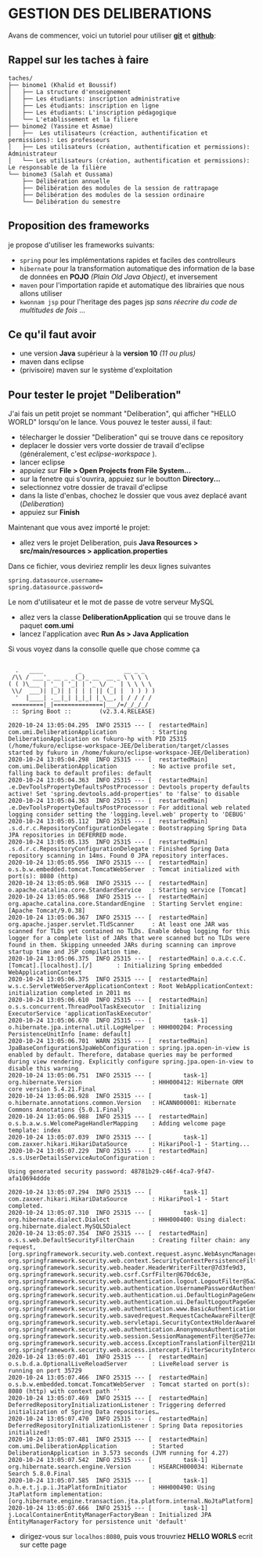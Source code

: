 # GESTION DES DELIBERATIONS

Avans de commencer, voici un tutoriel pour utiliser [**git**](https://www.youtube.com/watch?v=HVsySz-h9r4) et [**github**](https://www.youtube.com/watch?v=hPfgekYUKgk): 

## Rappel sur les taches à faire
```
taches/
├── binome1 (Khalid et Boussif)
│   ├── La structure d'enseignement
│   ├── Les étudiants: inscription administrative
│   ├── Les étudiants: inscription en ligne
│   ├── Les étudiants: L'inscription pédagogique
│   └── L'etablissement et la filiere
├── binome2 (Yassine et Asmae)
│   ├──  Les utilisateurs (créaction, authentification et permissions): Les professeurs
│   ├── Les utilisateurs (création, authentification et permissions): Administrateur
│   └── Les utilisateurs (création, authentification et permissions): Le responsable de la filière
└── binome3 (Salah et Oussama)
    ├── Délibération annuelle
    ├── Délibération des modules de la session de rattrapage
    ├── Délibération des modules de la session ordinaire
    └── Délibération du semestre
```

## Proposition des frameworks

je propose d'utiliser les frameworks suivants:
* ``` spring ``` pour les implémentations rapides et faciles des controlleurs
* ``` hibernate ``` pour la transformation automatique des information de la base de données en **POJO** *(Plain Old Java Object)*, et inversement
* ``` maven ``` pour l'importation rapide et automatique des librairies que nous allons utiliser
* ``` kwonnam jsp ``` pour l'heritage des pages jsp *sans réecrire du code de multitudes de fois* ...

## Ce qu'il faut avoir

* une version **Java** supérieur à la **version 10** _(11 ou plus)_
* maven dans eclipse
* (privisoire) maven sur le système d'exploitation

## Pour tester le projet "Deliberation"

J'ai fais un petit projet se nommant "Deliberation", qui afficher "HELLO WORLD" lorsqu'on le lance. Vous pouvez le tester aussi, il faut:

* télecharger le dossier "Deliberation" qui se trouve dans ce repository
* deplacer le dossier vers vorte dossier de travail d'eclipse (généralement, c'est *eclipse-workspace* ).
* lancer eclipse
* appuiez sur **File > Open Projects from File System...**
* sur la fenetre qui s'ouvrira, appuiez sur le boutton **Directory...**
* selectionnez votre dossier de travail d'eclipse
* dans la liste d'enbas, chochez le dossier que vous avez deplacé avant (*Deliberation*)
* appuiez sur **Finish**

Maintenant que vous avez importé le projet:

* allez vers le projet Deliberation, puis **Java Resources > src/main/resources > application.properties**

Dans ce fichier, vous deviriez remplir les deux lignes suivantes

```
spring.datasource.username=
spring.datasource.password=
```

Le nom d'utilisateur et le mot de passe de votre serveur MySQL

* allez vers la classe __DeliberationApplication__ qui se trouve dans le paquet __com.umi__
* lancez l'application avec **Run As > Java Application**

Si vous voyez dans la consolle quelle que chose comme ça 

```

  .   ____          _            __ _ _
 /\\ / ___'_ __ _ _(_)_ __  __ _ \ \ \ \
( ( )\___ | '_ | '_| | '_ \/ _` | \ \ \ \
 \\/  ___)| |_)| | | | | || (_| |  ) ) ) )
  '  |____| .__|_| |_|_| |_\__, | / / / /
 =========|_|==============|___/=/_/_/_/
 :: Spring Boot ::        (v2.3.4.RELEASE)

2020-10-24 13:05:04.295  INFO 25315 --- [  restartedMain] com.umi.DeliberationApplication          : Starting DeliberationApplication on fukuro-hp with PID 25315 (/home/fukuro/eclipse-workspace-JEE/Deliberation/target/classes started by fukuro in /home/fukuro/eclipse-workspace-JEE/Deliberation)
2020-10-24 13:05:04.298  INFO 25315 --- [  restartedMain] com.umi.DeliberationApplication          : No active profile set, falling back to default profiles: default
2020-10-24 13:05:04.363  INFO 25315 --- [  restartedMain] .e.DevToolsPropertyDefaultsPostProcessor : Devtools property defaults active! Set 'spring.devtools.add-properties' to 'false' to disable
2020-10-24 13:05:04.363  INFO 25315 --- [  restartedMain] .e.DevToolsPropertyDefaultsPostProcessor : For additional web related logging consider setting the 'logging.level.web' property to 'DEBUG'
2020-10-24 13:05:05.112  INFO 25315 --- [  restartedMain] .s.d.r.c.RepositoryConfigurationDelegate : Bootstrapping Spring Data JPA repositories in DEFERRED mode.
2020-10-24 13:05:05.135  INFO 25315 --- [  restartedMain] .s.d.r.c.RepositoryConfigurationDelegate : Finished Spring Data repository scanning in 14ms. Found 0 JPA repository interfaces.
2020-10-24 13:05:05.956  INFO 25315 --- [  restartedMain] o.s.b.w.embedded.tomcat.TomcatWebServer  : Tomcat initialized with port(s): 8080 (http)
2020-10-24 13:05:05.968  INFO 25315 --- [  restartedMain] o.apache.catalina.core.StandardService   : Starting service [Tomcat]
2020-10-24 13:05:05.968  INFO 25315 --- [  restartedMain] org.apache.catalina.core.StandardEngine  : Starting Servlet engine: [Apache Tomcat/9.0.38]
2020-10-24 13:05:06.367  INFO 25315 --- [  restartedMain] org.apache.jasper.servlet.TldScanner     : At least one JAR was scanned for TLDs yet contained no TLDs. Enable debug logging for this logger for a complete list of JARs that were scanned but no TLDs were found in them. Skipping unneeded JARs during scanning can improve startup time and JSP compilation time.
2020-10-24 13:05:06.375  INFO 25315 --- [  restartedMain] o.a.c.c.C.[Tomcat].[localhost].[/]       : Initializing Spring embedded WebApplicationContext
2020-10-24 13:05:06.375  INFO 25315 --- [  restartedMain] w.s.c.ServletWebServerApplicationContext : Root WebApplicationContext: initialization completed in 2011 ms
2020-10-24 13:05:06.610  INFO 25315 --- [  restartedMain] o.s.s.concurrent.ThreadPoolTaskExecutor  : Initializing ExecutorService 'applicationTaskExecutor'
2020-10-24 13:05:06.670  INFO 25315 --- [         task-1] o.hibernate.jpa.internal.util.LogHelper  : HHH000204: Processing PersistenceUnitInfo [name: default]
2020-10-24 13:05:06.701  WARN 25315 --- [  restartedMain] JpaBaseConfiguration$JpaWebConfiguration : spring.jpa.open-in-view is enabled by default. Therefore, database queries may be performed during view rendering. Explicitly configure spring.jpa.open-in-view to disable this warning
2020-10-24 13:05:06.751  INFO 25315 --- [         task-1] org.hibernate.Version                    : HHH000412: Hibernate ORM core version 5.4.21.Final
2020-10-24 13:05:06.928  INFO 25315 --- [         task-1] o.hibernate.annotations.common.Version   : HCANN000001: Hibernate Commons Annotations {5.0.1.Final}
2020-10-24 13:05:06.988  INFO 25315 --- [  restartedMain] o.s.b.a.w.s.WelcomePageHandlerMapping    : Adding welcome page template: index
2020-10-24 13:05:07.039  INFO 25315 --- [         task-1] com.zaxxer.hikari.HikariDataSource       : HikariPool-1 - Starting...
2020-10-24 13:05:07.229  INFO 25315 --- [  restartedMain] .s.s.UserDetailsServiceAutoConfiguration : 

Using generated security password: 48781b29-c46f-4ca7-9f47-afa10694ddde

2020-10-24 13:05:07.294  INFO 25315 --- [         task-1] com.zaxxer.hikari.HikariDataSource       : HikariPool-1 - Start completed.
2020-10-24 13:05:07.310  INFO 25315 --- [         task-1] org.hibernate.dialect.Dialect            : HHH000400: Using dialect: org.hibernate.dialect.MySQL5Dialect
2020-10-24 13:05:07.354  INFO 25315 --- [  restartedMain] o.s.s.web.DefaultSecurityFilterChain     : Creating filter chain: any request, [org.springframework.security.web.context.request.async.WebAsyncManagerIntegrationFilter@66e4d430, org.springframework.security.web.context.SecurityContextPersistenceFilter@6de5a857, org.springframework.security.web.header.HeaderWriterFilter@7d3fe9d3, org.springframework.security.web.csrf.CsrfFilter@670dc63e, org.springframework.security.web.authentication.logout.LogoutFilter@5a2b20a4, org.springframework.security.web.authentication.UsernamePasswordAuthenticationFilter@257340c9, org.springframework.security.web.authentication.ui.DefaultLoginPageGeneratingFilter@5f53e2f5, org.springframework.security.web.authentication.ui.DefaultLogoutPageGeneratingFilter@3b5d809b, org.springframework.security.web.authentication.www.BasicAuthenticationFilter@5c4d7700, org.springframework.security.web.savedrequest.RequestCacheAwareFilter@57909598, org.springframework.security.web.servletapi.SecurityContextHolderAwareRequestFilter@6f566891, org.springframework.security.web.authentication.AnonymousAuthenticationFilter@265a9b0e, org.springframework.security.web.session.SessionManagementFilter@5e77ea81, org.springframework.security.web.access.ExceptionTranslationFilter@211680ce, org.springframework.security.web.access.intercept.FilterSecurityInterceptor@6e2583c3]
2020-10-24 13:05:07.401  INFO 25315 --- [  restartedMain] o.s.b.d.a.OptionalLiveReloadServer       : LiveReload server is running on port 35729
2020-10-24 13:05:07.466  INFO 25315 --- [  restartedMain] o.s.b.w.embedded.tomcat.TomcatWebServer  : Tomcat started on port(s): 8080 (http) with context path ''
2020-10-24 13:05:07.469  INFO 25315 --- [  restartedMain] DeferredRepositoryInitializationListener : Triggering deferred initialization of Spring Data repositories…
2020-10-24 13:05:07.470  INFO 25315 --- [  restartedMain] DeferredRepositoryInitializationListener : Spring Data repositories initialized!
2020-10-24 13:05:07.481  INFO 25315 --- [  restartedMain] com.umi.DeliberationApplication          : Started DeliberationApplication in 3.573 seconds (JVM running for 4.27)
2020-10-24 13:05:07.542  INFO 25315 --- [         task-1] org.hibernate.search.engine.Version      : HSEARCH000034: Hibernate Search 5.8.0.Final
2020-10-24 13:05:07.585  INFO 25315 --- [         task-1] o.h.e.t.j.p.i.JtaPlatformInitiator       : HHH000490: Using JtaPlatform implementation: [org.hibernate.engine.transaction.jta.platform.internal.NoJtaPlatform]
2020-10-24 13:05:07.666  INFO 25315 --- [         task-1] j.LocalContainerEntityManagerFactoryBean : Initialized JPA EntityManagerFactory for persistence unit 'default'

```

* dirigez-vous sur ``` localhos:8080 ```, puis vous trouvriez **HELLO WORLS** ecrit sur cette page

